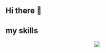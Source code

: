 ## Hi there 👋

## my skills
<p align="center">
  <a href="https://skillicons.dev">
    <img src="https://skillicons.dev/icons?i=py,go,ts,nextjs,tailwind,bun,vitest,git,docker,ubuntu,linux,grafana" />
  </a>
</p>

<!--
**michi9810/michi9810** is a ✨ _special_ ✨ repository because its `README.md` (this file) appears on your GitHub profile.

Here are some ideas to get you started:

- 🔭 I’m currently working on ...
- 🌱 I’m currently learning ...
- 👯 I’m looking to collaborate on ...
- 🤔 I’m looking for help with ...
- 💬 Ask me about ...
- 📫 How to reach me: ...
- 😄 Pronouns: ...
- ⚡ Fun fact: ...
-->
